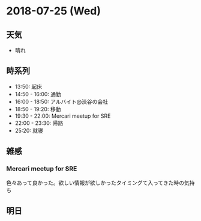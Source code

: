 # 2018-07-25 (Wed)

## 天気

- 晴れ

## 時系列

- 13:50: 起床
- 14:50 - 16:00: 通勤
- 16:00 - 18:50: アルバイト@渋谷の会社
- 18:50 - 19:20: 移動
- 19:30 - 22:00: Mercari meetup for SRE
- 22:00 - 23:30: 帰路
- 25:20: 就寝

## 雑感

### Mercari meetup for SRE

色々あって良かった。欲しい情報が欲しかったタイミングて入ってきた時の気持ち

## 明日

